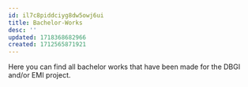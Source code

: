 ```yaml
---
id: il7c8piddciyg8dw5owj6ui
title: Bachelor-Works
desc: ''
updated: 1718368682966
created: 1712565871921
---
```

Here you can find all bachelor works that have been made for the DBGI and/or EMI project.